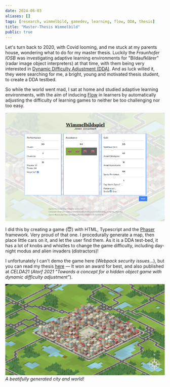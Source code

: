 ```yaml
---
date: 2024-06-03
aliases: []
tags: [research, wimmelbild, gamedev, learning, flow, DDA, thesis]
title: "Master-Thesis Wimmelbild"
public: true
---
```



Let's turn back to 2020, with Covid looming, and me stuck at my parents house, wondering what to do for my master thesis. Luckily the _Fraunhofer IOSB_ was investigating adaptive learning environments for "Bildaufklärer" (radar image object interpreters) at that time, with them being very interested in [Dynamic Difficulty Adjustment (DDA)](https://en.wikipedia.org/wiki/Dynamic_game_difficulty_balancing). And as luck willed it, they were searching for me, a bright, young and motivated thesis student, to create a DDA testbed. 

So while the world went mad, I sat at home and studied adaptive learning environments, with the aim of inducing [Flow](https://en.wikipedia.org/wiki/Flow_(psychology)) in learners by automatically adjusting the difficulty of learning games to neither be too challenging nor too easy. 

![Game UI with parameters](../../assets/wimmelbild-hud.png)

I did this by creating a game (😇) with HTML, Typescript and the [Phaser](https://phaser.io/) framework. Very proud of that one. I procedurally generate a map, then place little cars on it, and let the user find them. As it is a DDA test-bed, it has a lot of knobs and whistles to change the game difficulty, including day-night modus and alien invaders (distractors)!

I unfortunately I can't demo the game here (_Webpack security issues_…), but you can read my thesis [here](/master-thesis.pdf) — It won an award for best, and also published at _CELDA21_ (_Atorf 2021 "Towards a concept for a hidden object game
with dynamic difficulty adjustment"_).


![A generated city](../../assets/wimmelbild-stadt.png)
_A beatifully generated city and world!_

